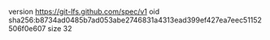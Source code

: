 version https://git-lfs.github.com/spec/v1
oid sha256:b8734ad0485b7ad053abe2746831a4313ead399ef427ea7eec51152506f0e607
size 32
